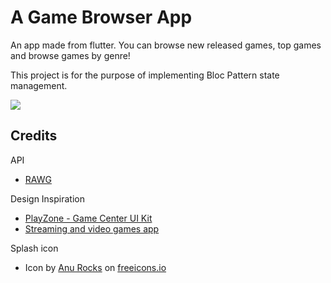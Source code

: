 # A Game Browser App

An app made from flutter. You can browse new released games, top games and browse games by genre!

This project is for the purpose of implementing Bloc Pattern state management.

![](sample.gif)

## Credits

API

- [RAWG](https://rawg.io/)


Design Inspiration

- [PlayZone - Game Center UI Kit](https://dribbble.com/shots/15625814-PlayZone-Game-Center-UI-Kit)
- [Streaming and video games app](https://dribbble.com/shots/16200931-Streaming-and-video-games-app)


Splash icon

- Icon by <a href="https://freeicons.io/profile/730">Anu Rocks</a> on <a href="https://freeicons.io">freeicons.io</a>
                                
